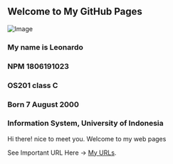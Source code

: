 ## Welcome to My GitHub Pages 

![Image](https://scele.cs.ui.ac.id/pluginfile.php/37239/user/icon/lambda/f1?rev=6689645)

### My name is Leonardo 
### NPM 1806191023 
### OS201 class C
### Born 7 August 2000
### Information System, University of Indonesia

Hi there! nice to meet you. Welcome to my web pages


See Important URL Here -> [My URLs](https://leleonardo81.github.io/os201/URLs).
